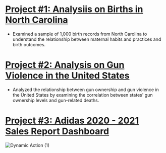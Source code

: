 

# [Project #1: Analysiis on Births in North Carolina](https://github.com/rodney-sibanda/North-Carolina-Births-Analysis-Using-R)

- Examined a sample of 1,000 birth records from North Carolina to understand the relationship between maternal habits and practices and birth outcomes.



# [Project #2: Analysis on Gun Violence in the United States](https://github.com/rodney-sibanda/US-Gun-Violence-Data-Analysis-Using-R)

- Analyzed the relationship between gun ownership and gun violence in the United States by examining the correlation between states' gun ownership levels and gun-related deaths.



# [Project #3: Adidas 2020 - 2021 Sales Report Dashboard](https://github.com/rodney-sibanda/Adidas-Sale-Report-2020---2021---DB---Excel)

![Dynamic Action (1)](https://user-images.githubusercontent.com/126027138/221468950-905a88c9-b4bf-4e62-b1c7-736f7a20250f.gif)


